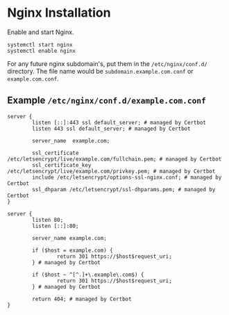 # Nginx Installation

Enable and start Nginx.
```
systemctl start nginx
systemctl enable nginx
```

For any future nginx subdomain's, put them in the `/etc/nginx/conf.d/` directory. The file name would be `subdomain.example.com.conf` or `example.com.conf`.

## Example `/etc/nginx/conf.d/example.com.conf`
```
server {
        listen [::]:443 ssl default_server; # managed by Certbot
        listen 443 ssl default_server; # managed by Certbot

        server_name  example.com;

        ssl_certificate /etc/letsencrypt/live/example.com/fullchain.pem; # managed by Certbot
        ssl_certificate_key /etc/letsencrypt/live/example.com/privkey.pem; # managed by Certbot
        include /etc/letsencrypt/options-ssl-nginx.conf; # managed by Certbot
        ssl_dhparam /etc/letsencrypt/ssl-dhparams.pem; # managed by Certbot
}

server {
        listen 80;
        listen [::]:80;

        server_name example.com;

        if ($host = example.com) {
                return 301 https://$host$request_uri;
        } # managed by Certbot

        if ($host ~ ^[^.]+\.example\.com$) {
                return 301 https://$host$request_uri;
        } # managed by Certbot

        return 404; # managed by Certbot
}
```